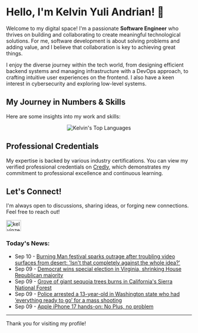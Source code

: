 # Hello, I'm Kelvin Yuli Andrian! 👋

Welcome to my digital space! I'm a passionate **Software Engineer** who thrives on building and collaborating to create meaningful technological solutions. For me, software development is about solving problems and adding value, and I believe that collaboration is key to achieving great things.

I enjoy the diverse journey within the tech world, from designing efficient backend systems and managing infrastructure with a DevOps approach, to crafting intuitive user experiences on the frontend. I also have a keen interest in cybersecurity and exploring low-level systems.

## My Journey in Numbers & Skills

Here are some insights into my work and skills:

<p align="center">
  <img src="https://github-readme-stats.vercel.app/api/top-langs/?username=kelvinzer0&layout=compact&theme=radical" alt="Kelvin's Top Languages" />
</p>

## Professional Credentials

My expertise is backed by various industry certifications. You can view my verified professional credentials on [Credly](https://www.credly.com/users/kelvin-yuli-andrian/badges), which demonstrates my commitment to professional excellence and continuous learning.

## Let's Connect!

I'm always open to discussions, sharing ideas, or forging new connections. Feel free to reach out!

<p align="left">
    <a href="https://linkedin.com/in/kelvinzero" target="blank"><img align="center" src="https://cdn.jsdelivr.net/npm/simple-icons@3.0.1/icons/linkedin.svg" alt="kelvinzero" height="30" width="40" /></a>
</p>

### Today's News:

<!-- feed start -->
- Sep 10 - [Burning Man festival sparks outrage after troubling video surfaces from desert: 'Isn't that completely against the whole idea?'](https://www.yahoo.com/news/articles/burning-man-festival-sparks-outrage-001000426.html)
- Sep 09 - [Democrat wins special election in Virginia, shrinking House Republican majority](https://www.yahoo.com/news/articles/democrat-wins-special-election-virginia-235830728.html)
- Sep 09 - [Grove of giant sequoia trees burns in California's Sierra National Forest](https://www.yahoo.com/news/articles/grove-giant-sequoia-trees-burns-223618536.html)
- Sep 09 - [Police arrested a 13-year-old in Washington state who had ‘everything ready to go’ for a mass shooting](https://www.yahoo.com/news/articles/police-arrested-13-old-washington-204258067.html)
- Sep 09 - [Apple iPhone 17 hands-on: No Plus, no problem](https://tech.yahoo.com/phones/article/apple-iphone-17-hands-no-192747242.html)
<!-- feed end -->

---

Thank you for visiting my profile!
